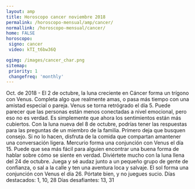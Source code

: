 ```yaml
---
layout: amp
title: Horoscopo cancer noviembre 2018 
permalink: /horoscopo-mensual/amp/cancer/
normallink: /horoscopo-mensual/cancer/
home: FALSE
horoscopo:
 signo: cancer
 video: kTI_t6bw36Q

ogimg: /images/cancer_char.png
sitemap:
 priority: 1
 changefreq: 'monthly'
---
```



Oct. de 2018 - El 2 de octubre, la luna creciente en Cáncer forma un trígono con Venus. Completa algo que realmente amas, o pasa más tiempo con una amistad especial o pareja. 
Venus se torna retrógrado el día 5. Puede parecer que las personas están menos conectadas a nivel emocional, pero eso no es verdad. Es simplemente que ahora los sentimientos están más cubiertos. 
Con la luna nueva del 8 de octubre, podrías tener las respuestas para las preguntas de un miembro de la familia. Primero deja que busquen consejo. Si no lo hacen, disfruta de la comida que compartan amantener una conversación ligera. 
Mercurio forma una conjunción con Venus el día 15. Puede que sea más fácil para alguien encontrar una buena forma de hablar sobre cómo se siente en verdad. 
Diviértete mucho con la luna llena del 24 de octubre. Juega y sé audaz junto a un pequeño grupo de gente de confianza, o sal a la calle y ten una aventura loca y salvaje. 
El sol forma una conjunción con Venus el día 26. Pórtate bien, y no juegues sucio. 
Días destacados: 1, 10, 28
Días desafiantes: 13, 31